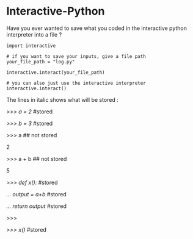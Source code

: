 # Interactive-Python
Have you ever wanted to save what you coded in the interactive python interpreter into a file ?

```
import interactive

# if you want to save your inputs, give a file path
your_file_path = "log.py" 

interactive.interact(your_file_path)

# you can also just use the interactive interpreter 
interactive.interact()
```

The lines in italic shows what will be stored :

*>>> a = 2* #stored

*>>> b = 3* #stored

\>>> a ## not stored

2

\>>> a + b ## not stored

5

*>>> def x():* #stored

*...   output = a+b* #stored

*...   return output* #stored

\>>>

*>>> x()* #stored
